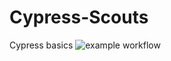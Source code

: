 # Cypress-Scouts
 Cypress basics
 ![example workflow](https://github.com/Dranniechek/Cypress-Scouts/actions/workflows/ci.yaml/badge.svg)
